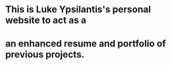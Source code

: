 # This is Luke Ypsilantis's personal website to act as a
# an enhanced resume and portfolio of previous projects.
